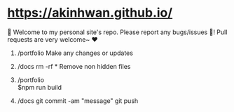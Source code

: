 # https://akinhwan.github.io/

:tada: Welcome to my personal site's repo. Please report any bugs/issues :bug:! Pull requests are very welcome~ :hearts:

1. /portfolio
   Make any changes or updates

2. /docs
   rm -rf \*
   Remove non hidden files

3. /portfolio  
   \$npm run build

4. /docs
   git commit -am "message"
   git push
